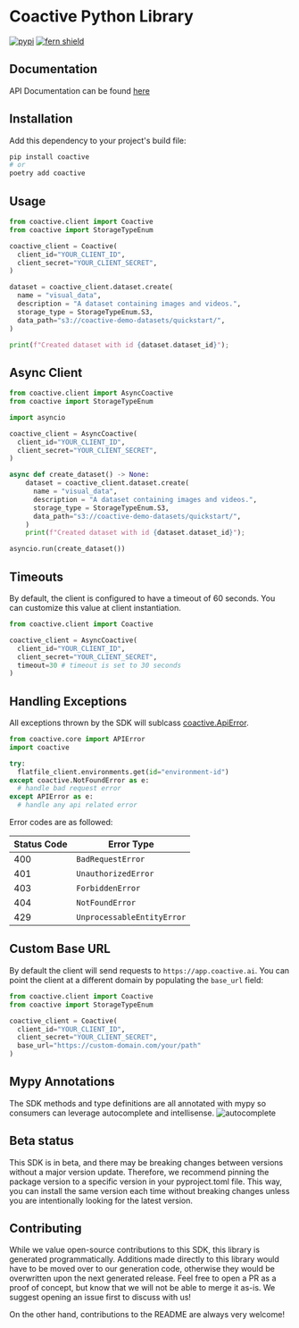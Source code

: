 # Coactive Python Library

[![pypi](https://img.shields.io/pypi/v/fern-coactive.svg)](https://pypi.python.org/pypi/coactive)
[![fern shield](https://img.shields.io/badge/%F0%9F%8C%BF-SDK%20generated%20by%20Fern-brightgreen)](https://buildwithfern.com/?utm_source=coactiveai/coactive-python/readme)


## Documentation

API Documentation can be found [here](https://docs.coactive.ai/)

## Installation

Add this dependency to your project's build file:

```bash
pip install coactive
# or
poetry add coactive
```

## Usage

```python
from coactive.client import Coactive
from coactive import StorageTypeEnum

coactive_client = Coactive(
  client_id="YOUR_CLIENT_ID",
  client_secret="YOUR_CLIENT_SECRET",
)

dataset = coactive_client.dataset.create(
  name = "visual_data",
  description = "A dataset containing images and videos.",
  storage_type = StorageTypeEnum.S3,
  data_path="s3://coactive-demo-datasets/quickstart/",
)

print(f"Created dataset with id {dataset.dataset_id}");
```

## Async Client

```python
from coactive.client import AsyncCoactive
from coactive import StorageTypeEnum

import asyncio

coactive_client = AsyncCoactive(
  client_id="YOUR_CLIENT_ID",
  client_secret="YOUR_CLIENT_SECRET",
)

async def create_dataset() -> None:
    dataset = coactive_client.dataset.create(
      name = "visual_data",
      description = "A dataset containing images and videos.",
      storage_type = StorageTypeEnum.S3,
      data_path="s3://coactive-demo-datasets/quickstart/",
    )
    print(f"Created dataset with id {dataset.dataset_id}");

asyncio.run(create_dataset())
```

## Timeouts
By default, the client is configured to have a timeout of 60 seconds. 
You can customize this value at client instantiation. 

```python
from coactive.client import Coactive

coactive_client = AsyncCoactive(
  client_id="YOUR_CLIENT_ID",
  client_secret="YOUR_CLIENT_SECRET",
  timeout=30 # timeout is set to 30 seconds
)
```

## Handling Exceptions
All exceptions thrown by the SDK will sublcass [coactive.ApiError](./src/coactive/core/api_error.py). 

```python
from coactive.core import APIError
import coactive

try:
  flatfile_client.environments.get(id="environment-id")
except coactive.NotFoundError as e: 
  # handle bad request error
except APIError as e:  
  # handle any api related error
```

Error codes are as followed:

| Status Code | Error Type                 |
| ----------- | -------------------------- |
| 400         | `BadRequestError`          |
| 401         | `UnauthorizedError`        |
| 403         | `ForbiddenError`           |
| 404         | `NotFoundError`            |
| 429         | `UnprocessableEntityError` |

## Custom Base URL
By default the client will send requests to `https://app.coactive.ai`. 
You can point the client at a different domain by populating
the `base_url` field: 

```python
from coactive.client import Coactive
from coactive import StorageTypeEnum

coactive_client = Coactive(
  client_id="YOUR_CLIENT_ID",
  client_secret="YOUR_CLIENT_SECRET",
  base_url="https://custom-domain.com/your/path"
)
```

## Mypy Annotations
The SDK methods and type definitions are all annotated with 
mypy so consumers can leverage autocomplete and intellisense. 
![autocomplete](./assets/autocomplete.png)

## Beta status

This SDK is in beta, and there may be breaking changes between 
versions without a major version update. Therefore, we recommend pinning 
the package version to a specific version in your pyproject.toml file. 
This way, you can install the same version each time without breaking 
changes unless you are intentionally looking for the latest version.

## Contributing

While we value open-source contributions to this SDK, this library is 
generated programmatically. Additions made directly to this library would 
have to be moved over to our generation code, otherwise they would be 
overwritten upon the next generated release. Feel free to open a PR as a 
proof of concept, but know that we will not be able to merge it as-is. 
We suggest opening an issue first to discuss with us!

On the other hand, contributions to the README are always very welcome!
